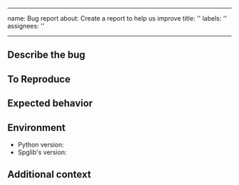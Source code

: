______________________________________________________________________

name: Bug report
about: Create a report to help us improve
title: ''
labels: ''
assignees: ''

______________________________________________________________________

## Describe the bug

<!-- A clear and concise description of what the bug is. -->

## To Reproduce

<!--
If you use spglib's Python API, please do not use ASE or Pymatgen's wrapper to make it easier to identify your problem.
The format for crystal structures is shown here: https://spglib.readthedocs.io/en/latest/python-spglib.html#variables
If spglib returns different results by changing `symprec`, `angle_tolerance`, or `mag_symprec`, please report it too.
-->

## Expected behavior

<!-- A clear and concise description of what you expected to happen. -->

## Environment

- Python version:
- Spglib's version:

## Additional context

<!-- Add any other context about the problem here. -->
